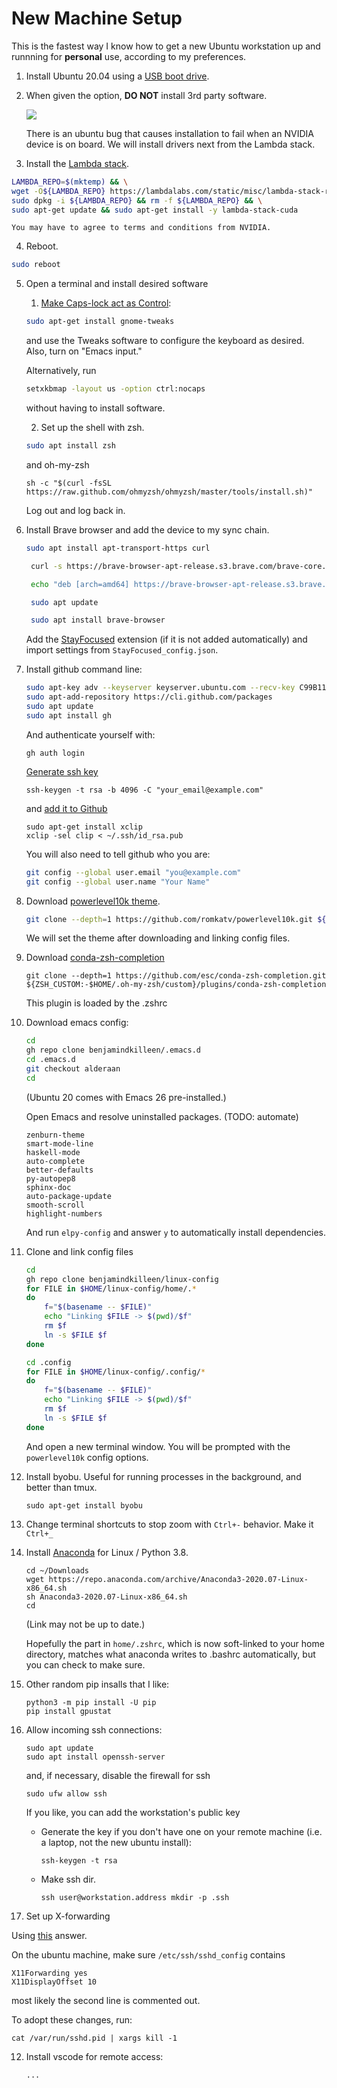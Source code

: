 # New Machine Setup

This is the fastest way I know how to get a new Ubuntu workstation up and runnning for **personal**
use, according to my preferences.

1. Install Ubuntu 20.04 using a [USB boot drive](https://ubuntu.com/tutorials/create-a-usb-stick-on-ubuntu#1-overview).
2. When given the option, **DO NOT** install 3rd party software. 

    ![](https://ubuntucommunity.s3.dualstack.us-east-2.amazonaws.com/original/2X/3/32da76fd45eb5300065df0491ec85a0ab3e6e380.png)

    There is an ubuntu bug that causes installation to fail when an NVIDIA device is on board. We will install drivers next from the Lambda stack.

3. Install the [Lambda stack](https://lambdalabs.com/lambda-stack-deep-learning-software).
```bash
LAMBDA_REPO=$(mktemp) && \
wget -O${LAMBDA_REPO} https://lambdalabs.com/static/misc/lambda-stack-repo.deb && \
sudo dpkg -i ${LAMBDA_REPO} && rm -f ${LAMBDA_REPO} && \
sudo apt-get update && sudo apt-get install -y lambda-stack-cuda
```
    You may have to agree to terms and conditions from NVIDIA.

4. Reboot.
```bash
sudo reboot
```

5. Open a terminal and install desired software
   1. [Make Caps-lock act as Control](https://askubuntu.com/questions/33774/how-do-i-remap-the-caps-lock-and-ctrl-keys):
   ```bash
   sudo apt-get install gnome-tweaks
   ```
   and use the Tweaks software to configure the keyboard as desired. Also, turn on "Emacs input."
   
   Alternatively, run
   ```bash
   setxkbmap -layout us -option ctrl:nocaps
   ```
   without having to install software.
   
   2. Set up the shell with zsh.
   ```bash
   sudo apt install zsh
   ```
   and oh-my-zsh
   ```
   sh -c "$(curl -fsSL https://raw.github.com/ohmyzsh/ohmyzsh/master/tools/install.sh)"
   ```
   Log out and log back in.
   
8. Install Brave browser and add the device to my sync chain.
   ```bash
   sudo apt install apt-transport-https curl

    curl -s https://brave-browser-apt-release.s3.brave.com/brave-core.asc | sudo apt-key --keyring /etc/apt/trusted.gpg.d/brave-browser-release.gpg add -

    echo "deb [arch=amd64] https://brave-browser-apt-release.s3.brave.com/ stable main" | sudo tee /etc/apt/sources.list.d/brave-browser-release.list

    sudo apt update

    sudo apt install brave-browser
   ```
   
   Add the
   [StayFocused](https://chrome.google.com/webstore/detail/stayfocusd/laankejkbhbdhmipfmgcngdelahlfoji?hl=en)
   extension (if it is not added automatically) and import settings from `StayFocused_config.json`.

3. Install github command line:
   ```bash 
   sudo apt-key adv --keyserver keyserver.ubuntu.com --recv-key C99B11DEB97541F0
   sudo apt-add-repository https://cli.github.com/packages
   sudo apt update
   sudo apt install gh
   ```
   And authenticate yourself with:
   ```
   gh auth login
   ```
   
   [Generate ssh key](https://docs.github.com/en/free-pro-team@latest/github/authenticating-to-github/generating-a-new-ssh-key-and-adding-it-to-the-ssh-agent)
   ```
   ssh-keygen -t rsa -b 4096 -C "your_email@example.com"
   ```
   and [add it to Github](https://docs.github.com/en/free-pro-team@latest/github/authenticating-to-github/adding-a-new-ssh-key-to-your-github-account) 
   ```
   sudo apt-get install xclip
   xclip -sel clip < ~/.ssh/id_rsa.pub
   ```
   
   You will also need to tell github who you are:
   ```bash
   git config --global user.email "you@example.com"
   git config --global user.name "Your Name"
   ```
      
4. Download [powerlevel10k theme](https://github.com/romkatv/powerlevel10k). 
   ```bash
   git clone --depth=1 https://github.com/romkatv/powerlevel10k.git ${ZSH_CUSTOM:-$HOME/.oh-my-zsh/custom}/themes/powerlevel10k
   ```
   We will set the theme after downloading and linking config files.
   
5. Download [conda-zsh-completion](https://github.com/esc/conda-zsh-completion)
   ```
   git clone --depth=1 https://github.com/esc/conda-zsh-completion.git ${ZSH_CUSTOM:-$HOME/.oh-my-zsh/custom}/plugins/conda-zsh-completion
   ```
   
   This plugin is loaded by the .zshrc
      

6. Download emacs config:
   ```bash
   cd
   gh repo clone benjamindkilleen/.emacs.d
   cd .emacs.d
   git checkout alderaan
   cd
   ```
   (Ubuntu 20 comes with Emacs 26 pre-installed.)
  
   Open Emacs and resolve uninstalled packages. (TODO: automate)
   
   ```
   zenburn-theme
   smart-mode-line
   haskell-mode
   auto-complete
   better-defaults
   py-autopep8
   sphinx-doc
   auto-package-update
   smooth-scroll
   highlight-numbers
   ```
   
   And run `elpy-config` and answer `y` to automatically install dependencies.


7. Clone and link config files
   ```bash
   cd
   gh repo clone benjamindkilleen/linux-config
   for FILE in $HOME/linux-config/home/.*
   do
       f="$(basename -- $FILE)"
       echo "Linking $FILE -> $(pwd)/$f"
       rm $f
       ln -s $FILE $f
   done
   
   cd .config
   for FILE in $HOME/linux-config/.config/*
   do
       f="$(basename -- $FILE)"
       echo "Linking $FILE -> $(pwd)/$f"
       rm $f
       ln -s $FILE $f
   done
   ```
    
    And open a new terminal window. You will be prompted with the `powerlevel10k` config options.
    
8. Install byobu. Useful for running processes in the background, and better than tmux.
   ```
   sudo apt-get install byobu
   ```

9. Change terminal shortcuts to stop zoom with `Ctrl+-` behavior. Make it `Ctrl+_`

10. Install [Anaconda](https://www.anaconda.com/products/individual) for Linux / Python 3.8. 
    ```
    cd ~/Downloads
    wget https://repo.anaconda.com/archive/Anaconda3-2020.07-Linux-x86_64.sh
    sh Anaconda3-2020.07-Linux-x86_64.sh
    cd
    ```
    (Link may not be up to date.)
    
    Hopefully the part in `home/.zshrc`, which is now soft-linked to your home directory, matches
    what anaconda writes to .bashrc automatically, but you can check to make sure.
    


11. Other random pip insalls that I like:

    ```
    python3 -m pip install -U pip
    pip install gpustat
    ```
    
12. Allow incoming ssh connections:
    ```
    sudo apt update
    sudo apt install openssh-server
    ```
    
    and, if necessary, disable the firewall for ssh
    ```
    sudo ufw allow ssh
    ```
    
    If you like, you can add the workstation's public key 
    * Generate the key if you don't have one on your remote machine (i.e. a laptop, not the new ubuntu install):
      ```
      ssh-keygen -t rsa
      ```
    * Make ssh dir.
      ```
      ssh user@workstation.address mkdir -p .ssh
      ```

12. Set up X-forwarding

Using [this](https://unix.stackexchange.com/questions/12755/how-to-forward-x-over-ssh-to-run-graphics-applications-remotely) answer.

On the ubuntu machine, make sure `/etc/ssh/sshd_config` contains
```
X11Forwarding yes
X11DisplayOffset 10
```
most likely the second line is commented out.

To adopt these changes, run:
```
cat /var/run/sshd.pid | xargs kill -1
```



12. Install vscode for remote access:
    ```
    ...
    ```
    
